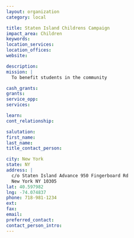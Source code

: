 ```yaml
---
layout: organization
category: local

title: Staten Island Childrens Campaign
impact_area: Children
keywords: 
location_services: 
location_offices: 
website: 

description: 
mission: |
  To benefit students in the community

cash_grants: 
grants: 
service_opp: 
services: 

learn: 
cont_relationship: 

salutation: 
first_name: 
last_name: 
title_contact_person: 

city: New York
state: NY
address: |
  c/o Staten Island Advance 950 Fingerboard Rd  
  New York NY 10305
lat: 40.597982
lng: -74.074837
phone: 718-981-1234
ext: 
fax: 
email: 
preferred_contact: 
contact_person_intro: 
---
```

